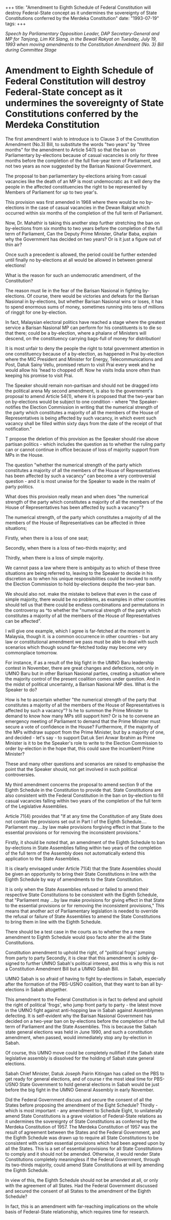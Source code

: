 +++ 
title: "Amendment to Eighth Schedule of Federal Constitution will destroy Federal-State concept as it undermines the sovereignty of State Constitutions conferred by the Merdeka Constitution"
date: "1993-07-19"
tags:
+++

_Speech  by Parliamentary Opposition Leader,  DAP  Secretary-General  and  MP for Tanjong, Lim Kit Siang,  in  the  Bewail Rakyat  on Tuesday, July 19, 1993 when moving amendments  to the  Constitution  Amendment (No. 3} Bill  during  Committee Stage_

# Amendment to Eighth Schedule of Federal Constitution will destroy Federal-State concept as it undermines the sovereignty of State Constitutions conferred by the Merdeka Constitution

The first amendment I wish to introduce is to Clause 3 of the Constitution Amendment (No.3) Bill, to substitute the words "two years" by "three months" for the amendment to Article 54(1) so that the ban on Parliamentary by-elections because of casual vacancies is only for three months before the completion of the full five-year term of Parliament, and not two years as now suggested by the Barisan Nasional Government.</u>

The proposal to ban parliamentary by-elections arising from casual vacancies like the death of an MP is most undemocratic as it will deny the people in the affected constituencies the right to be represented by Members of Parliament for up to two year's.

This provision was first amended in 1968 where there would be no by-elections in the case of casual vacancies in the Dewan Rakyat which occurred within six months of the completion of the full term of Parliament.

Now, Dr. Mahathir is taking this another step further stretching the ban on by-elections from six months to two years before the completion of the full term of Parliament, Can the Deputy Prime Minister, Ghafar Baba, explain why the Government has decided on two years? Or is it just a figure out of thin air? 

Once such a precedent is allowed, the period could be further extended until finally no by-elections at all would be allowed in between general elections!

What is the reason for such an undemocratic amendment, of the Constitution?

The reason must lie in the fear of the Barisan Nasional in fighting by-elections. Of course, there would be victories and defeats for the Barisan Nasional in by-elections, but whether Barisan Nasional wins or loses, it has to spend enormous sums of money, sometimes running into tens of millions of ringgit for one by-election.

In fact, Malaysian electoral politics have reached a stage where the greatest service a Barisan Nasional MP can perform for his constituents is to die so that there; could be a by-election, where a phalanx of Ministers will descend, on the constituency carrying bags-full of money for distribution!

It is most unfair to deny the people the right to total government attention in one constituency because of a by-election, as happened in Prai by-election where the MIC President and Minister for Energy, Telecommunications and Post, Datuk Sainy Vellu, promised return to visit Prai every week and he would allow his 'head to chopped off. Now he visits India snore often than keeping his promise to visit Prai.

The Speaker should remain non-partisan and should not be dragged into the political arena
My second amendment, is also to the government's proposal to amend Article 54{1), where it is proposed that the two-year ban on by-elections would be subject to one condition - where "the Speaker-notifies the Election Commission in writing that the numerical strength of the party which constitutes a majority of all the members of the House of Representatives is being affected by such vacancy, in which event such vacancy shall be filled within sixty days from the date of the receipt of that notification."

T propose the deletion of this provision as the Speaker should rise above partisan politics - which includes the question as to whether the ruling party can or cannot continue in office because of loss of majority support from MPs in the House.

The question "whether the numerical strength of the party which constitutes a majority of all the members of the House of Representatives has been affected by such a vacancy" can become a very controversial question - and it is most unwise for the Speaker to wade in the realm of party politics.

What does this provision really mean and when does "the numerical strength of the party which constitutes a majority of all the members of the House of Representatives has been affected by such a vacancy"?

The numerical strength, of the party which constitutes a majority of all the members of the House of Representatives can be affected in three situations;

Firstly, when there is a loss of one seat;

Secondly, when there is a loss of two-thirds majority; and

Thirdly, when there is a loss of simple majority.

We cannot pass a law where there is ambiguity as to which of these three situations are being referred to, leaving to the Speaker to decide in his discretion as to when his unique responsibilities could be invoked to notify the Election Commission to hold by-elections despite the two-year ban.

We should also not. make the mistake to believe that even in the case of simple majority, there would be no problems, as examples in other countries should tell us that there could be endless combinations and permutations in the controversy as ^to whether the "numerical strength of the party which constitutes a majority of all the members of the House of Representatives can be affected".

I will give one example, which I agree is far-fetched at the moment in Malaysia, though it. is a common occurrence in other countries - but any law or constitutional amendment we pass must be able to deal with such scenarios which though sound far-fetched today may become very commonplace tomorrow.

For instance, if as a result of the big fight in the UMNO Baru leadership contest in November, there are great changes and defections, not only in UMNO Baru but in other Barisan Nasional parties, creating a situation where the majority control of the present coalition comes under question. And in the midst of political uncertainty, a Barisan Nasional MP dies. What is the Speaker to do?

How is he to ascertain whether "the numerical strength of the party that constitutes a majority of all the members of the House of Representatives is affected by such a vacancy"? Is he to summon the Prime Minister to demand to know how many MPs still support him? Or is he to convene an emergency meeting of Parliament to demand that the Prime Minister must secure a vote of confidence in the House?
Furthermore, if the majority of the MPs withdraw support from the Prime Minister, but by a majority of one, and decided - let's say - to support Dat.uk Seri Anwar Ibrahim as Prime Minister is it to be the Speaker's role to write to the Election Commission to order by-election in the hope that, this could save the incumbent Prime Minister?

These and many other questions and scenarios are raised to emphasise the point that the Speaker should, not get involved in such political controversies.

My third amendment concerns the proposal to amend section 9 of the Eighth Schedule in the Constitution to provide that. State Constitutions are also consistent with the Federal Constitution in the ban on by-election to fill casual vacancies falling within two years of the completion of the full term of the Legislative Assemblies.

Article 71(4) provides that "If at any time the Constitution of any State does not contain the provisions set out in Part I of the Eighth Schedule…. Parliament may....by law make provisions forgiving effect in that State to the essential provisions or for removing the inconsistent provisions."

Firstly, it should be noted that, an amendment of the Eighth Schedule to ban by-elections in State Assemblies falling within two years of the completion of the full term of the Assembly does not automatically extend this application to the State Assemblies.

It is clearly envisaged under Article 71(4) that the State Assemblies should be given an opportunity to bring their State Constitutions in line with the Eighth Schedule by way of amendments to the State Constitution.

It is only when the State Assemblies refused or failed to amend their respective State Constitutions to be consistent with the Eighth Schedule, that "Parliament may ...by law make provisions for giving effect in that State to the essential provisions or for removing the inconsistent provisions,"
This means that another act of	Parliamentary legislation is needed to override the refusal or failure	of State Assemblies to amend the State Constitutions to bring them in line with the Eighth Schedule.

There should be a test case in the courts as to whether the a mere amendment to Eighth Schedule would ipso facto alter the all the State Constitutions.

Constitution amendment to uphold the right, of "political frogs' jumping from party to party
Secondly, it is clear that this amendment is solely de-signed to further UMNO Sabah's political interest, and this is why this is not a Constitution Amendment Bill but a UMNO Sabah Bill.

UMNO Sabah is so afraid of having to fight by-elections in Sabah, especially after the formation of the PBS-USNO coalition, that they want to ban all by-elections in Sabah altogether.

This amendment to the Federal Constitution is in fact to defend and uphold the right of political 'frogs', who jump front party to party - the latest move in the UMNO fight against anti-hopping law in Sabah against Assemblymen defecting.
It is self-evident why the Barisan Nasional Government has decided on a two-year ban on by-elections before the completion of the full term of Parliament and the State Assemblies. This is because the Sabah state general elections was held in June 1990, and such a constitution amendment, when passed, would immediately stop any by-election in Sabah.

Of course, this UMNO move could be completely nullified if the Sabah state legislative assembly is dissolved for the holding of Sabah state general elections.

Sabah Chief Minister, Datuk Joseph Pairin Kitingan has called on the PBS to get ready for general elections, and of course r the most ideal time for PBS-USNO State Government to hold general elections in Sabah would be just before the big fight in the UMNO General Assembly in early November.

Did the Federal Government discuss and secure the consent of all the States before proposing the amendment of the Eight Schedule?
Thirdly - which is most important - any amendment to Schedule Eight, to unilaterally amend State Constitutions is a grave violation of Federal-State relations as it undermines the sovereignty of State Constitutions as conferred by the Merdeka Constitution of 1957.
The Merdeka Constitution of 1957 was the result of agreement between the States and the Federal Government, and the Eighth Schedule was drawn up to require all State Constitutions to be consistent with certain essential provisions which had been agreed upon by all the States.
This is a set of essential provisions for all State Constitutions to comply and it should not be amended. Otherwise, it would render State Constitutions completely meaningless if the Federal Government, through its two-thirds majority, could amend State Constitutions at will by amending the Eighth Schedule.

In view of this, the Eighth Schedule should not be amended at all, or only with the agreement of all States. Had the Federal Government discussed and secured the consent of all States to the amendment of the Eighth Schedule?

In fact, this is an amendment with far-reaching implications on the whole basis of Federal-State relationship, which requires time for research.
 
